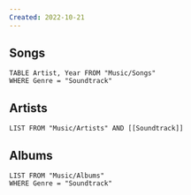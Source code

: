 ```yaml
---
Created: 2022-10-21 
---
```

Songs
---
```dataview
TABLE Artist, Year FROM "Music/Songs"
WHERE Genre = "Soundtrack"
```
Artists
---
```dataview
LIST FROM "Music/Artists" AND [[Soundtrack]]
```
Albums
---
```dataview
LIST FROM "Music/Albums"
WHERE Genre = "Soundtrack"
```